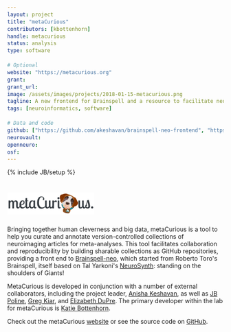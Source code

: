 ```yaml
---
layout: project
title: "metaCurious"
contributors: [kbottenhorn]
handle: metacurious
status: analysis
type: software

# Optional
website: "https://metacurious.org"
grant:
grant_url:
image: /assets/images/projects/2018-01-15-metacurious.png
tagline: A new frontend for Brainspell and a resource to facilitate neuroimaging meta-analysis.
tags: [neuroinformatics, software]

# Data and code
github: ["https://github.com/akeshavan/brainspell-neo-frontend", "https://github.com/OpenNeuroLab/brainspell-neo"]
neurovault:
openneuro:
osf:
---
```

{% include JB/setup %}

# <img src="/assets/images/projects/metacurious_banner.png" width="40%">
Bringing together human cleverness and big data, metaCurious is a tool to help you curate and annotate version-controlled collections of neuroimaging articles for meta-analyses. This tool facilitates collaboration and reproducibility by building sharable collections as GitHub repositories, providing a front end to [Brainspell-neo](https://brainspell.herokuapp.com), which started from Roberto Toro's Brainspell, itself based on Tal Yarkoni's [NeuroSynth](http://neurosynth.org): standing on the shoulders of Giants!

MetaCurious is developed in conjunction with a number of external collaborators, including the project leader, [Anisha Keshavan](https://github.com/akeshavan), as well as [JB Poline](https://github.com/jbpoline), [Greg Kiar](https://github.com/gkiar), and [Elizabeth DuPre](https://github.com/emdupre). The primary developer within the lab for metaCurious is [Katie Bottenhorn](/team/bottenhorn-katherine).

Check out the metaCurious [website](https://metacurious.org/) or see the source code on [GitHub](https://github.com/akeshavan/brainspell-neo-frontend).
